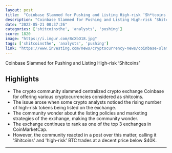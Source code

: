 ```yaml
---
layout: post
title:  "Coinbase Slammed for Pushing and Listing High-risk ‘Sh*tcoins’"
description: "Coinbase Slammed for Pushing and Listing High-risk ‘Shitcoins’"
date: "2022-05-21 00:37:26"
categories: ['shitcoinsthe', 'analysts', 'pushing']
score: 1820
image: "https://i.imgur.com/BcXbO18.jpg"
tags: ['shitcoinsthe', 'analysts', 'pushing']
link: "https://www.investing.com/news/cryptocurrency-news/coinbase-slammed-for-pushing-and-listing-highrisk-shitcoins-2828553"
---
```


Coinbase Slammed for Pushing and Listing High-risk ‘Shitcoins’

## Highlights

- The crypto community slammed centralized crypto exchange Coinbase for offering various cryptocurrencies considered as shitcoins.
- The issue arose when some crypto analysts noticed the rising number of high-risk tokens being listed on the exchange.
- The community wonder about the listing policies and marketing strategies of the exchange, making the community wonder.
- The exchange continues to rank as one of the top 3 exchanges in CoinMarketCap.
- However, the community reacted in a post over this matter, calling it 'Shitcoins' and 'high-risk' BTC trades at a decent price below $40K.

---
